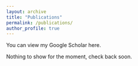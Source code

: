 ```yaml
---
layout: archive
title: "Publications"
permalink: /publications/
author_profile: true
---
```

You can view my Google Scholar here.

Nothing to show for the moment, check back soon.

